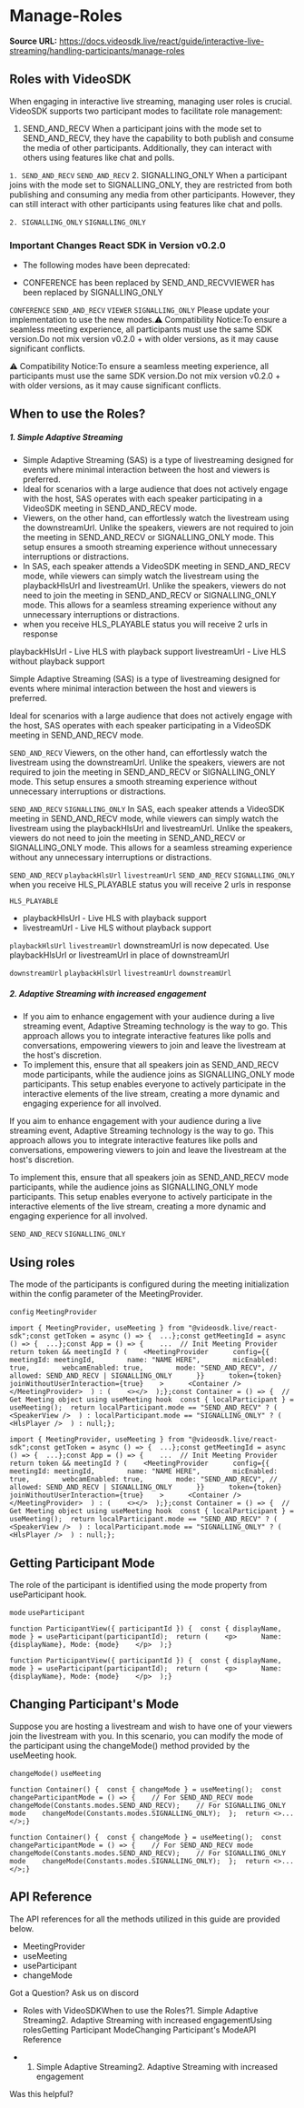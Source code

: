 # Manage-Roles

**Source URL:** https://docs.videosdk.live/react/guide/interactive-live-streaming/handling-participants/manage-roles

## Roles with VideoSDK​

When engaging in interactive live streaming, managing user roles is crucial. VideoSDK supports two participant modes to facilitate role management:

1. SEND_AND_RECV When a participant joins with the mode set to SEND_AND_RECV, they have the capability to both publish and consume the media of other participants. Additionally, they can interact with others using features like chat and polls.

`1. SEND_AND_RECV`
`SEND_AND_RECV`
2. SIGNALLING_ONLY When a participant joins with the mode set to SIGNALLING_ONLY, they are restricted from both publishing and consuming any media from other participants. However, they can still interact with other participants using features like chat and polls.

`2. SIGNALLING_ONLY`
`SIGNALLING_ONLY`
### Important Changes React SDK in Version v0.2.0

- The following modes have been deprecated:

- CONFERENCE has been replaced by SEND_AND_RECVVIEWER has been replaced by SIGNALLING_ONLY

`CONFERENCE`
`SEND_AND_RECV`
`VIEWER`
`SIGNALLING_ONLY`
Please update your implementation to use the new modes.⚠️ Compatibility Notice:To ensure a seamless meeting experience, all participants must use the same SDK version.Do not mix version v0.2.0 + with older versions, as it may cause significant conflicts.

⚠️ Compatibility Notice:To ensure a seamless meeting experience, all participants must use the same SDK version.Do not mix version v0.2.0 + with older versions, as it may cause significant conflicts.

## When to use the Roles?​

##### 1. Simple Adaptive Streaming​

- Simple Adaptive Streaming (SAS) is a type of livestreaming designed for events where minimal interaction between the host and viewers is preferred.
- Ideal for scenarios with a large audience that does not actively engage with the host, SAS operates with each speaker participating in a VideoSDK meeting in SEND_AND_RECV mode.
- Viewers, on the other hand, can effortlessly watch the livestream using the downstreamUrl. Unlike the speakers, viewers are not required to join the meeting in SEND_AND_RECV or SIGNALLING_ONLY mode. This setup ensures a smooth streaming experience without unnecessary interruptions or distractions.
- In SAS, each speaker attends a VideoSDK meeting in SEND_AND_RECV mode, while viewers can simply watch the livestream using the playbackHlsUrl and livestreamUrl. Unlike the speakers, viewers do not need to join the meeting in SEND_AND_RECV or SIGNALLING_ONLY mode. This allows for a seamless streaming experience without any unnecessary interruptions or distractions.
- when you receive HLS_PLAYABLE status you will receive 2 urls in response

playbackHlsUrl - Live HLS with playback support
livestreamUrl - Live HLS without playback support

Simple Adaptive Streaming (SAS) is a type of livestreaming designed for events where minimal interaction between the host and viewers is preferred.

Ideal for scenarios with a large audience that does not actively engage with the host, SAS operates with each speaker participating in a VideoSDK meeting in SEND_AND_RECV mode.

`SEND_AND_RECV`
Viewers, on the other hand, can effortlessly watch the livestream using the downstreamUrl. Unlike the speakers, viewers are not required to join the meeting in SEND_AND_RECV or SIGNALLING_ONLY mode. This setup ensures a smooth streaming experience without unnecessary interruptions or distractions.

`SEND_AND_RECV`
`SIGNALLING_ONLY`
In SAS, each speaker attends a VideoSDK meeting in SEND_AND_RECV mode, while viewers can simply watch the livestream using the playbackHlsUrl and livestreamUrl. Unlike the speakers, viewers do not need to join the meeting in SEND_AND_RECV or SIGNALLING_ONLY mode. This allows for a seamless streaming experience without any unnecessary interruptions or distractions.

`SEND_AND_RECV`
`playbackHlsUrl`
`livestreamUrl`
`SEND_AND_RECV`
`SIGNALLING_ONLY`
when you receive HLS_PLAYABLE status you will receive 2 urls in response

`HLS_PLAYABLE`
- playbackHlsUrl - Live HLS with playback support
- livestreamUrl - Live HLS without playback support

`playbackHlsUrl`
`livestreamUrl`
downstreamUrl is now depecated. Use playbackHlsUrl or livestreamUrl in place of downstreamUrl

`downstreamUrl`
`playbackHlsUrl`
`livestreamUrl`
`downstreamUrl`
##### 2. Adaptive Streaming with increased engagement​

- If you aim to enhance engagement with your audience during a live streaming event, Adaptive Streaming technology is the way to go. This approach allows you to integrate interactive features like polls and conversations, empowering viewers to join and leave the livestream at the host's discretion.
- To implement this, ensure that all speakers join as SEND_AND_RECV mode participants, while the audience joins as SIGNALLING_ONLY mode participants. This setup enables everyone to actively participate in the interactive elements of the live stream, creating a more dynamic and engaging experience for all involved.

If you aim to enhance engagement with your audience during a live streaming event, Adaptive Streaming technology is the way to go. This approach allows you to integrate interactive features like polls and conversations, empowering viewers to join and leave the livestream at the host's discretion.

To implement this, ensure that all speakers join as SEND_AND_RECV mode participants, while the audience joins as SIGNALLING_ONLY mode participants. This setup enables everyone to actively participate in the interactive elements of the live stream, creating a more dynamic and engaging experience for all involved.

`SEND_AND_RECV`
`SIGNALLING_ONLY`
## Using roles​

The mode of the participants is configured during the meeting initialization within the config parameter of the MeetingProvider.

`config`
`MeetingProvider`
```
import { MeetingProvider, useMeeting } from "@videosdk.live/react-sdk";const getToken = async () => {  ...};const getMeetingId = async () => {  ...};const App = () => {    ...  // Init Meeting Provider  return token && meetingId ? (    <MeetingProvider      config={{        meetingId: meetingId,        name: "NAME HERE",        micEnabled: true,        webcamEnabled: true,        mode: "SEND_AND_RECV", // allowed: SEND_AND_RECV | SIGNALLING_ONLY      }}      token={token}      joinWithoutUserInteraction={true}    >      <Container />    </MeetingProvider>  ) : (    <></>  );};const Container = () => {  // Get Meeting object using useMeeting hook  const { localParticipant } = useMeeting();  return localParticipant.mode == "SEND_AND_RECV" ? (    <SpeakerView />  ) : localParticipant.mode == "SIGNALLING_ONLY" ? (    <HlsPlayer />  ) : null;};
```

`import { MeetingProvider, useMeeting } from "@videosdk.live/react-sdk";const getToken = async () => {  ...};const getMeetingId = async () => {  ...};const App = () => {    ...  // Init Meeting Provider  return token && meetingId ? (    <MeetingProvider      config={{        meetingId: meetingId,        name: "NAME HERE",        micEnabled: true,        webcamEnabled: true,        mode: "SEND_AND_RECV", // allowed: SEND_AND_RECV | SIGNALLING_ONLY      }}      token={token}      joinWithoutUserInteraction={true}    >      <Container />    </MeetingProvider>  ) : (    <></>  );};const Container = () => {  // Get Meeting object using useMeeting hook  const { localParticipant } = useMeeting();  return localParticipant.mode == "SEND_AND_RECV" ? (    <SpeakerView />  ) : localParticipant.mode == "SIGNALLING_ONLY" ? (    <HlsPlayer />  ) : null;};`
## Getting Participant Mode​

The role of the participant is identified using the mode property from useParticipant hook.

`mode`
`useParticipant`
```
function ParticipantView({ participantId }) {  const { displayName, mode } = useParticipant(participantId);  return (    <p>      Name: {displayName}, Mode: {mode}    </p>  );}
```

`function ParticipantView({ participantId }) {  const { displayName, mode } = useParticipant(participantId);  return (    <p>      Name: {displayName}, Mode: {mode}    </p>  );}`
## Changing Participant's Mode​

Suppose you are hosting a livestream and wish to have one of your viewers join the livestream with you. In this scenario, you can modify the mode of the participant using the changeMode() method provided by the useMeeting hook.

`changeMode()`
`useMeeting`
```
function Container() {  const { changeMode } = useMeeting();  const changeParticipantMode = () => {    // For SEND_AND_RECV mode    changeMode(Constants.modes.SEND_AND_RECV);    // For SIGNALLING_ONLY mode    changeMode(Constants.modes.SIGNALLING_ONLY);  };  return <>...</>;}
```

`function Container() {  const { changeMode } = useMeeting();  const changeParticipantMode = () => {    // For SEND_AND_RECV mode    changeMode(Constants.modes.SEND_AND_RECV);    // For SIGNALLING_ONLY mode    changeMode(Constants.modes.SIGNALLING_ONLY);  };  return <>...</>;}`
## API Reference​

The API references for all the methods utilized in this guide are provided below.

- MeetingProvider
- useMeeting
- useParticipant
- changeMode

Got a Question? Ask us on discord

- Roles with VideoSDKWhen to use the Roles?1. Simple Adaptive Streaming2. Adaptive Streaming with increased engagementUsing rolesGetting Participant ModeChanging Participant's ModeAPI Reference

- 1. Simple Adaptive Streaming2. Adaptive Streaming with increased engagement

Was this helpful?
